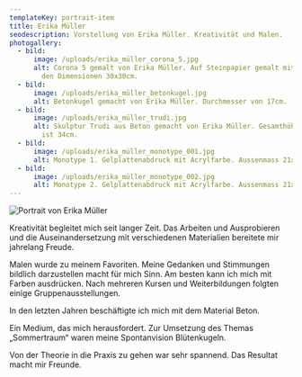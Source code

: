 ```yaml
---
templateKey: portrait-item
title: Erika Müller
seodescription: Vorstellung von Erika Müller. Kreativität und Malen.
photogallery:
  - bild:
      image: /uploads/erika_müller_corona_5.jpg
      alt: Corona 5 gemalt von Erika Müller. Auf Steinpapier gemalt mit Acrylfarbe mit
        den Dimensionen 30x30cm.
  - bild:
      image: /uploads/erika_müller_betonkugel.jpg
      alt: Betonkugel gemacht von Erika Müller. Durchmesser von 17cm.
  - bild:
      image: /uploads/erika_müller_trudi.jpg
      alt: Skulptur Trudi aus Beton gemacht von Erika Müller. Gesamthöhe mit Sockel
        ist 34cm.
  - bild:
      image: /uploads/erika_müller_monotype_001.jpg
      alt: Monotype 1. Gelplattenabdruck mit Acrylfarbe. Aussenmass 21x30cm.
  - bild:
      image: /uploads/erika_müller_monotype_002.jpg
      alt: Monotype 2. Gelplattenabdruck mit Acrylfarbe. Aussenmass 21x30cm.
---
```

![Portrait von Erika Müller](/uploads/erika_müller.jpg "Erika Müller")

Kreativität begleitet mich seit langer Zeit. Das Arbeiten und Ausprobieren und die Auseinandersetzung mit verschiedenen Materialien bereitete mir jahrelang Freude. 

Malen wurde zu meinem Favoriten. Meine Gedanken und Stimmungen bildlich darzustellen macht für mich Sinn.  Am besten kann ich mich mit Farben ausdrücken. Nach mehreren Kursen und Weiterbildungen folgten einige Gruppenausstellungen.

In den letzten Jahren  beschäftigte ich mich mit dem Material Beton. 

Ein Medium, das mich herausfordert. Zur Umsetzung des Themas „Sommertraum“ waren meine Spontanvision Blütenkugeln. 

Von der Theorie in die Praxis zu gehen war sehr spannend. Das Resultat macht mir Freunde.